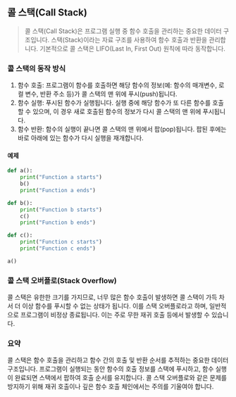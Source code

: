 ## 콜 스택(Call Stack)
> 콜 스택(Call Stack)은 프로그램 실행 중 함수 호출을 관리하는 중요한 데이터 구조입니다. 스택(Stack)이라는 자료 구조를 사용하여 함수 호출과 반환을 관리합니다. 기본적으로 콜 스택은 LIFO(Last In, First Out) 원칙에 따라 동작합니다.

### 콜 스택의 동작 방식
1. 함수 호출: 프로그램이 함수를 호출하면 해당 함수의 정보(예: 함수의 매개변수, 로컬 변수, 반환 주소 등)가 콜 스택의 맨 위에 푸시(push)됩니다.
2. 함수 실행: 푸시된 함수가 실행됩니다. 실행 중에 해당 함수가 또 다른 함수를 호출할 수 있으며, 이 경우 새로 호출된 함수의 정보가 다시 콜 스택의 맨 위에 푸시됩니다.
3. 함수 반환: 함수의 실행이 끝나면 콜 스택의 맨 위에서 팝(pop)됩니다. 팝된 후에는 바로 아래에 있는 함수가 다시 실행을 재개합니다.

#### 예제
```python
def a():
    print("Function a starts")
    b()
    print("Function a ends")

def b():
    print("Function b starts")
    c()
    print("Function b ends")

def c():
    print("Function c starts")
    print("Function c ends")

a()
```

### 콜 스택 오버플로(Stack Overflow)
콜 스택은 유한한 크기를 가지므로, 너무 많은 함수 호출이 발생하면 콜 스택이 가득 차서 더 이상 함수를 푸시할 수 없는 상태가 됩니다. 이를 스택 오버플로라고 하며, 일반적으로 프로그램이 비정상 종료됩니다. 이는 주로 무한 재귀 호출 등에서 발생할 수 있습니다.

### 요약
콜 스택은 함수 호출을 관리하고 함수 간의 호출 및 반환 순서를 추적하는 중요한 데이터 구조입니다. 프로그램이 실행되는 동안 함수의 호출 정보를 스택에 푸시하고, 함수 실행이 완료되면 스택에서 팝하여 호출 순서를 유지합니다. 콜 스택 오버플로와 같은 문제를 방지하기 위해 재귀 호출이나 깊은 함수 호출 체인에서는 주의를 기울여야 합니다.